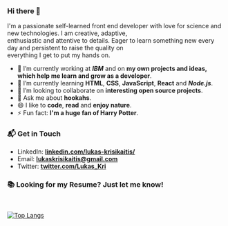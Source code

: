### Hi there 👋

I'm a passionate self-learned front end developer with love for science and new technologies. I am creative, adaptive,\
enthusiastic and attentive to details. Eager to learn something new every day and persistent to raise the quality on\
everything I get to put my hands on.


- 🔭 I’m currently working at ***IBM*** and on **my own projects and ideas, which help me learn and grow as a developer**.
- 🌱 I’m currently learning **HTML**, **CSS**, **JavaScript**, **React** and ***Node.js***.
- 👯 I’m looking to collaborate on **interesting open source projects**.
- 💬 Ask me about **hookahs**.
- 😄 I like to **code**, **read** and **enjoy nature**.
- ⚡ Fun fact: **I'm a huge fan of Harry Potter**.

### 📬 Get in Touch

- LinkedIn: **[linkedin.com/lukas-krisikaitis/](https://www.linkedin.com/in/lukas-krisikaitis/)**
- Email: **lukaskrisikaitis@gmail.com**
- Twitter: **[twitter.com/Lukas_Kri](https://twitter.com/Lukas_Kri)**

### 📚 Looking for my Resume? Just let me know!

<br>

[![Top Langs](https://github-readme-stats.vercel.app/api/top-langs/?username=lukaskri&layout=compact&theme=dark)](https://github.com/anuraghazra/github-readme-stats)
